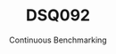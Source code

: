 ---
layout: docu
title: DSQ092
subtitle: Continuous Benchmarking
selected: TPC-DS
expanded: Benchmarking
benchmark: /individual_results/DSQ092.html
---